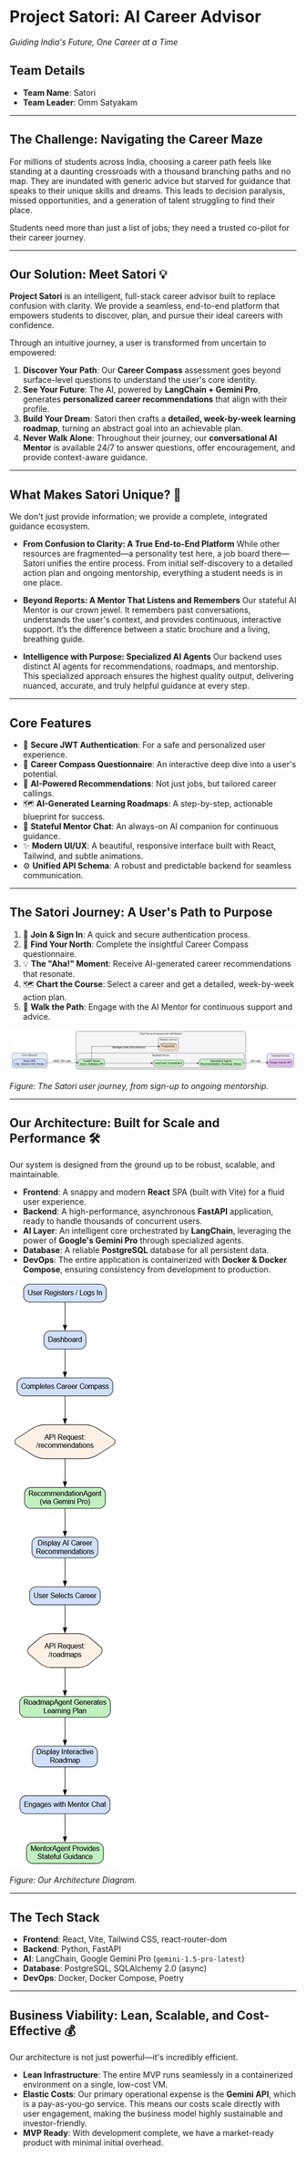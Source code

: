 # Project Satori: AI Career Advisor

*Guiding India's Future, One Career at a Time*

## Team Details

- **Team Name**: Satori
- **Team Leader**: Omm Satyakam

---

## The Challenge: Navigating the Career Maze

For millions of students across India, choosing a career path feels like standing at a daunting crossroads with a thousand branching paths and no map. They are inundated with generic advice but starved for guidance that speaks to their unique skills and dreams. This leads to decision paralysis, missed opportunities, and a generation of talent struggling to find their place.

Students need more than just a list of jobs; they need a trusted co-pilot for their career journey.

---

## Our Solution: Meet Satori 💡

**Project Satori** is an intelligent, full-stack career advisor built to replace confusion with clarity. We provide a seamless, end-to-end platform that empowers students to discover, plan, and pursue their ideal careers with confidence.

Through an intuitive journey, a user is transformed from uncertain to empowered:

1. **Discover Your Path**: Our **Career Compass** assessment goes beyond surface-level questions to understand the user's core identity.
2. **See Your Future**: The AI, powered by **LangChain + Gemini Pro**, generates **personalized career recommendations** that align with their profile.
3. **Build Your Dream**: Satori then crafts a **detailed, week-by-week learning roadmap**, turning an abstract goal into an achievable plan.
4. **Never Walk Alone**: Throughout their journey, our **conversational AI Mentor** is available 24/7 to answer questions, offer encouragement, and provide context-aware guidance.

---

## What Makes Satori Unique? 🚀

We don't just provide information; we provide a complete, integrated guidance ecosystem.

- **From Confusion to Clarity: A True End-to-End Platform**
    While other resources are fragmented—a personality test here, a job board there—Satori unifies the entire process. From initial self-discovery to a detailed action plan and ongoing mentorship, everything a student needs is in one place.

- **Beyond Reports: A Mentor That Listens and Remembers**
    Our stateful AI Mentor is our crown jewel. It remembers past conversations, understands the user's context, and provides continuous, interactive support. It’s the difference between a static brochure and a living, breathing guide.

- **Intelligence with Purpose: Specialized AI Agents**
    Our backend uses distinct AI agents for recommendations, roadmaps, and mentorship. This specialized approach ensures the highest quality output, delivering nuanced, accurate, and truly helpful guidance at every step.

---

## Core Features

- 🔐 **Secure JWT Authentication**: For a safe and personalized user experience.
- 🧭 **Career Compass Questionnaire**: An interactive deep dive into a user's potential.
- 🧠 **AI-Powered Recommendations**: Not just jobs, but tailored career callings.
- 🗺️ **AI-Generated Learning Roadmaps**: A step-by-step, actionable blueprint for success.
- 💬 **Stateful Mentor Chat**: An always-on AI companion for continuous guidance.
- ✨ **Modern UI/UX**: A beautiful, responsive interface built with React, Tailwind, and subtle animations.
- ⚙️ **Unified API Schema**: A robust and predictable backend for seamless communication.

---

## The Satori Journey: A User's Path to Purpose

1. 👋 **Join & Sign In**: A quick and secure authentication process.
2. 🧭 **Find Your North**: Complete the insightful Career Compass questionnaire.
3. 💡 **The "Aha!" Moment**: Receive AI-generated career recommendations that resonate.
4. 🗺️ **Chart the Course**: Select a career and get a detailed, week-by-week action plan.
5. 🤝 **Walk the Path**: Engage with the AI Mentor for continuous support and advice.

![Satori User Journey Flow Diagram](./assets/user_flow_diagram.png)

*Figure: The Satori user journey, from sign-up to ongoing mentorship.*

---

## Our Architecture: Built for Scale and Performance 🛠️

Our system is designed from the ground up to be robust, scalable, and maintainable.

- **Frontend**: A snappy and modern **React** SPA (built with Vite) for a fluid user experience.
- **Backend**: A high-performance, asynchronous **FastAPI** application, ready to handle thousands of concurrent users.
- **AI Layer**: An intelligent core orchestrated by **LangChain**, leveraging the power of **Google's Gemini Pro** through specialized agents.
- **Database**: A reliable **PostgreSQL** database for all persistent data.
- **DevOps**: The entire application is containerized with **Docker & Docker Compose**, ensuring consistency from development to production.

![Satori User Journey Flow Diagram](./assets/architecture_diagram.png)

*Figure: Our Architecture Diagram.*

---

## The Tech Stack

- **Frontend**: React, Vite, Tailwind CSS, react-router-dom
- **Backend**: Python, FastAPI
- **AI**: LangChain, Google Gemini Pro (`gemini-1.5-pro-latest`)
- **Database**: PostgreSQL, SQLAlchemy 2.0 (async)
- **DevOps**: Docker, Docker Compose, Poetry

---

## Business Viability: Lean, Scalable, and Cost-Effective 💰

Our architecture is not just powerful—it's incredibly efficient.

- **Lean Infrastructure**: The entire MVP runs seamlessly in a containerized environment on a single, low-cost VM.
- **Elastic Costs**: Our primary operational expense is the **Gemini API**, which is a pay-as-you-go service. This means our costs scale directly with user engagement, making the business model highly sustainable and investor-friendly.
- **MVP Ready**: With development complete, we have a market-ready product with minimal initial overhead.
